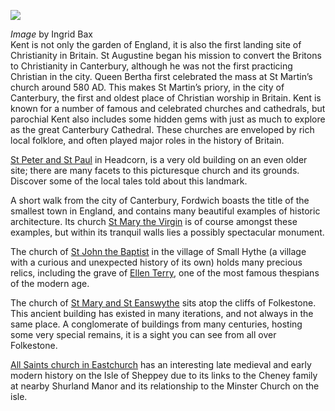 <a href="https://dev.visual-essays.app"><img src="https://dev-visual-essays.netlify.app/images/ve-button.png"/></a>
<param author="Andrew Vincent" banner="https://stor.artstor.org/stor/19dd8250-567d-401f-af5e-2c86842c2a9f" layout="vtl" title="The Hidden Gems of Parochial Kent" ve-config/>

<param aliases="Headcorn" eid="Q743020" ve-entity/>
<param aliases="Fordwich" eid="Q2177468" ve-entity/>
<param aliases="Smallhythe" eid="Q3486845" ve-entity/>
<param aliases="Folkestone" eid="Q375314" ve-entity/>
<param aliases="Canterbury" eid="Q29303" ve-entity/>
<param aliases="St Martin and St Eanswythe" eid="Q17546000" ve-entity/>
<param aliases="St Martin's Church" eid="Q840462" ve-entity/>

_Image_ by Ingrid Bax   
Kent is not only the garden of England, it is also the first landing site of Christianity in Britain. St Augustine began his mission to convert the Britons to Christianity in Canterbury, although he was not the first practicing Christian in the city. Queen Bertha first celebrated the mass at St Martin’s church around 580 AD. This makes St Martin’s priory, in the city of Canterbury, the first and oldest place of Christian worship in Britain. Kent is known for a number of famous and celebrated churches and cathedrals, but parochial Kent also includes some hidden gems with just as much to explore as the great Canterbury Cathedral. These churches are enveloped by rich local folklore, and often played major roles in the history of Britain. 
<param label="St Martin's Church, Canterbury" url="https://stor.artstor.org/stor/5394b37b-30f1-4c6c-a751-990c98a13f1f" ve-image/>
<param center="Q840462" ve-map zoom="15"/>

[St Peter and St Paul](/churches/stpandp-headcorn) in Headcorn, is a very old building on an even older site; there are many facets to this picturesque church and its grounds. Discover some of the local tales told about this landmark.
<param label="St Peter and St Paul, Headcorn" url="https://stor.artstor.org/stor/d4be729a-0826-4b0f-8eaa-6a4c33dbbc99" ve-image/>
<param center="Q743020" ve-map zoom="15"/>

 A short walk from the city of Canterbury, Fordwich boasts the title of the smallest town in England, and contains many beautiful examples of historic architecture. Its church [ St Mary the Virgin](/churches/stmary-fordwich) is of course amongst these examples, but within its tranquil walls lies a possibly spectacular monument. 
 <param attribution="Andrew Vincent" label="St Mary the Virgin, Fordwich" url="https://stor.artstor.org/stor/b19db3c3-6ab8-494d-b5eb-ae98c085602d" ve-image/>
 <param center="Q2177468" ve-map zoom="15"/>

The church of [St John the Baptist](/churches/stjohn-smallhythe) in the village of Small Hythe (a village with a curious and unexpected history of its own) holds many precious relics, including the grave of [Ellen Terry](/20c/20c-terry-biography), one of the most famous thespians of the modern age. 
<param attribution="Andrew Vincent" label="St John the Baptist, Smallhythe" url="https://stor.artstor.org/stor/62da9026-fd94-40de-9f54-ad63696fdc9e" ve-image/>
<param center="Q3486845" ve-map zoom="15"/>

The church of [St Mary and St Eanswythe](/churches/steanswythe-folkestone) sits atop the cliffs of Folkestone. This ancient building has existed in many iterations, and not always in the same place. A conglomerate of buildings from many centuries, hosting some very special remains, it is a sight you can see from all over Folkestone.  
<param attribution="Andrew Vincent" label="St Mary and St Eanswythe, Folkestone" url="https://stor.artstor.org/stor/35bc9f9f-8fd4-4164-8042-c0ddbae953b1" ve-image/>
<param center="Q17546000" ve-map zoom="15"/>

[All Saints church in Eastchurch](/churches/allsaints-eastchurch) has an interesting late medieval and early modern history on the Isle of Sheppey due to its links to the Cheney family at nearby Shurland Manor and its relationship to the Minster Church on the isle.
<param ve-image-v2 manifest="https://iiif.juncture-digital.org/wc:Eastchurch_Sheppey_9223.JPG/manifest.json">
